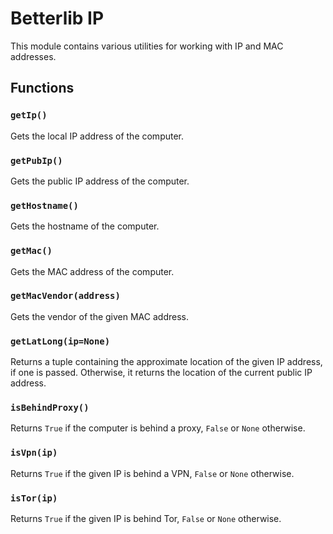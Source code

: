 # Betterlib IP

This module contains various utilities for working with IP and MAC addresses.

## Functions

### `getIp()`

Gets the local IP address of the computer.

### `getPubIp()`

Gets the public IP address of the computer.

### `getHostname()`

Gets the hostname of the computer.

### `getMac()`

Gets the MAC address of the computer.

### `getMacVendor(address)`

Gets the vendor of the given MAC address.

### `getLatLong(ip=None)`

Returns a tuple containing the approximate location of the given IP address, if one is passed. Otherwise, it returns the location of the current public IP address.

### `isBehindProxy()`

Returns `True` if the computer is behind a proxy, `False` or `None` otherwise.

### `isVpn(ip)`

Returns `True` if the given IP is behind a VPN, `False` or `None` otherwise.

### `isTor(ip)`

Returns `True` if the given IP is behind Tor, `False` or `None` otherwise.
